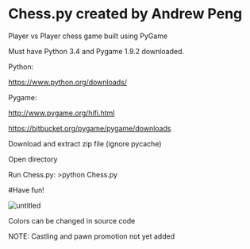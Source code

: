 # Chess.py created by Andrew Peng
Player vs Player chess game built using PyGame 

Must have Python 3.4 and Pygame 1.9.2 downloaded. 

Python:

https://www.python.org/downloads/

Pygame:

http://www.pygame.org/hifi.html

https://bitbucket.org/pygame/pygame/downloads

Download and extract zip file (ignore pycache)

Open directory

Run Chess.py: >python Chess.py

#Have fun! 

![untitled](https://cloud.githubusercontent.com/assets/16567296/12214857/8f11caf2-b659-11e5-8957-93ceaa0885a5.png)

Colors can be changed in source code

NOTE: Castling and pawn promotion not yet added
